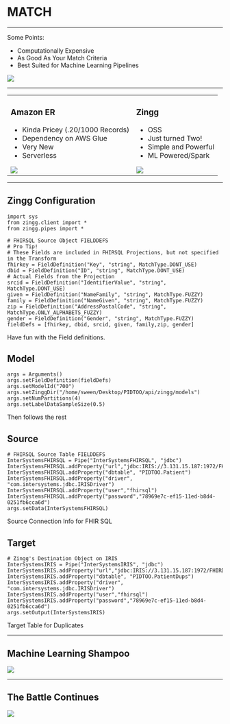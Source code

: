 <!-- .slide: data-background="#7016ad" -->
# MATCH <!-- .element: class="r-fit-text" -->

---
<!-- .slide: data-background="#7016ad" -->

Some Points:

 - Computationally Expensive
 - As Good As Your Match Criteria 
 - Best Suited for Machine Learning Pipelines

 <img src="{{asset_folder}}/pholder.png" />


---
<!-- .slide: data-background="#ced4da" -->

<table>

<tr>
<td>
<h3>Amazon ER</h3>
<ul>
  <li>Kinda Pricey (.20/1000 Records)</li>
  <li>Dependency on AWS Glue</li>
  <li>Very New</li>
  <li>Serverless</li>
</ul>
<img src="{{asset_folder}}/aws_entity.jpeg"/>
</td>
<td>
<h3>Zingg</h3>
<ul>
  <li>OSS</li>
  <li>Just turned Two!</li>
  <li>Simple and Powerful</li>
  <li>ML Powered/Spark</li>
</ul>
<img src="{{asset_folder}}/zingg.png"/>
</td>
</tr>
</table>


---
<!-- .slide: data-background="#7016ad" -->
<section data-transition="none">

## Zingg Configuration

```python[5-16]
import sys
from zingg.client import *
from zingg.pipes import *

# FHIRSQL Source Object FIELDDEFS
# Pro Tip!
# These Fields are included in FHIRSQL Projections, but not specified in the Transform
fhirkey = FieldDefinition("Key", "string", MatchType.DONT_USE)
dbid = FieldDefinition("ID", "string", MatchType.DONT_USE)
# Actual Fields from the Projection
srcid = FieldDefinition("IdentifierValue", "string", MatchType.DONT_USE)
given = FieldDefinition("NameFamily", "string", MatchType.FUZZY)
family = FieldDefinition("NameGiven", "string", MatchType.FUZZY)
zip = FieldDefinition("AddressPostalCode", "string", MatchType.ONLY_ALPHABETS_FUZZY)
gender = FieldDefinition("Gender", "string", MatchType.FUZZY)
fieldDefs = [fhirkey, dbid, srcid, given, family,zip, gender]
```

Have fun with the Field definitions.

</section>

<section data-transition="none">

## Model

```python[4-12]
args = Arguments()
args.setFieldDefinition(fieldDefs)
args.setModelId("700")
args.setZinggDir("/home/sween/Desktop/PIDTOO/api/zingg/models")
args.setNumPartitions(4)
args.setLabelDataSampleSize(0.5)
```

Then follows the rest

</section>

<section data-transition="none">

## Source

```python[4-12]
# FHIRSQL Source Table FIELDDEFS
InterSystemsFHIRSQL = Pipe("InterSystemsFHIRSQL", "jdbc")
InterSystemsFHIRSQL.addProperty("url","jdbc:IRIS://3.131.15.187:1972/FHIRDB")
InterSystemsFHIRSQL.addProperty("dbtable", "PIDTOO.Patient")
InterSystemsFHIRSQL.addProperty("driver", "com.intersystems.jdbc.IRISDriver")
InterSystemsFHIRSQL.addProperty("user","fhirsql")
InterSystemsFHIRSQL.addProperty("password","78969e7c-ef15-11ed-b8d4-0251fb6cca6d")
args.setData(InterSystemsFHIRSQL)
```

Source Connection Info for FHIR SQL

</section>

<section data-transition="none">

## Target

```python[4-12]
# Zingg's Destination Object on IRIS
InterSystemsIRIS = Pipe("InterSystemsIRIS", "jdbc")
InterSystemsIRIS.addProperty("url","jdbc:IRIS://3.131.15.187:1972/FHIRDB")
InterSystemsIRIS.addProperty("dbtable", "PIDTOO.PatientDups")
InterSystemsIRIS.addProperty("driver", "com.intersystems.jdbc.IRISDriver")
InterSystemsIRIS.addProperty("user","fhirsql")
InterSystemsIRIS.addProperty("password","78969e7c-ef15-11ed-b8d4-0251fb6cca6d")
args.setOutput(InterSystemsIRIS)
```

Target Table for Duplicates

</section>

---
<!-- .slide: data-background="#fff" -->
## Machine Learning Shampoo

 <img src="{{asset_folder}}/ml-shampoo.png"/>

---
<!-- .slide: data-background="#fff" -->
## The Battle Continues

<img src="{{asset_folder}}/play-match.png"/>
